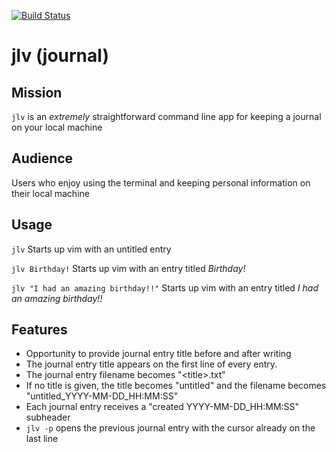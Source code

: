 [![Build Status](https://travis-ci.org/stelabr/jlv.svg?branch=master)](https://travis-ci.org/stelabr/jlgitv)

# jlv (journal)
## Mission
`jlv` is an *extremely* straightforward command line app for keeping a journal on your local machine
## Audience
Users who enjoy using the terminal and keeping personal information on their local machine
## Usage
`jlv`
Starts up vim with an untitled entry

`jlv Birthday!`
Starts up vim with an entry titled *Birthday!*

`jlv "I had an amazing birthday!!"`
Starts up vim with an entry titled *I had an amazing birthday!!*
## Features
- Opportunity to provide journal entry title before and after writing
- The journal entry title appears on the first line of every entry.
- The journal entry filename becomes "\<title>.txt"
- If no title is given, the title becomes "untitled" and the filename
becomes "untitled_YYYY-MM-DD_HH:MM:SS"
- Each journal entry receives a "created YYYY-MM-DD_HH:MM:SS" subheader
- `jlv -p` opens the previous journal entry with the cursor already on the last line
